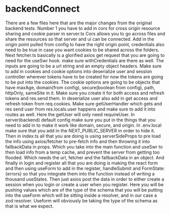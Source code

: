 # backendConnect
There are a few files here that are the major changes from the original backend tests.
Number 1 you have to add in cors for cross origin resource sharing and cookie parser in server.ts
Cors allows you to go across files and share the resources so that server and ui can be connected. Add in the origin point
pulled from config to have the right origin point, credentials also need to be true in case you want cookies to be shared across the 
folders.
Next fetcher.ts basically is a glorified axios get request that you are going to need for the useSwr hook. make sure withCredentials
are there as well. The inputs are going to be a url string and an empty object headers.
Make sure to add in cookies and cookie options into deserialize user and session controller wherever tokens have to be created for now
the tokens are going to be put into the cookies. The cookie options are going to be objects that have maxAge, domain(from config),
secure(boolean from config), path, httpOnly, sameSite in it. Make sure you create it for both access and refresh tokens and res.send them.
In deserialize user also add in get access and refresh token from req.cookies.
Make sure getUserHandler which gets and res send user from res.locals.user happens and make sure to add it into routes as well.
Here the getUser will only need requireUser.
In server(backend) default config make sure you put in the things that you need to add in to make it work like domain, secure, and origin.
In .env.local make sure that you add in the NEXT_PUBLIC_SERVER in order to hide it.
Then in index.ts all that you are doing is using serverSideProps to pre load the info using axios/fetcher to pre-fetch info and then
throwing it into fallbackData in props. Which you take into the main function and useSwr to then load info from a temp cache, and
prevent the server from getting too flooded. Which needs the url, fetcher and the fallbackData in an object.
And finally in login and register all that you are doing is making the react form and then using useForm to add in the register, 
handleSubmit and FormState: {errors} so that you integrate them into the function instead of writing a thousand useStates.
Then just axios post the data in order to either create a session when you login or create a user when you register. Here you will be 
pushing values which are of the type of the schema that you will be putting into the useForm which will be sitting inside a resolver, and 
in our case a zod resolver. Useform will obviously be taking the type of the schema as that is what we expect.
